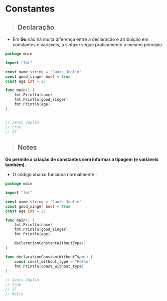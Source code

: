 # Constantes

> ## Declaração 


- Em **Go** não há muita diferença entre a declaração e atribuição em constantes e variáveis, a sintaxe segue
praticamente o mesmo principio 


```go
package main

import "fmt"

const name string = "Janis Joplin"
const good_singer bool = true
const age int = 27

func main() {
	fmt.Println(name)
	fmt.Println(good_singer)
	fmt.Println(age)
}


// Janis Joplin
// true
// 27
```


> ## Notes

 **Go permite a criação de constantes  sem informar a tipagem (e variáveis também).** 

- O código abaixo funciona normalmente :


```go 
package main

import "fmt"

const name string = "Janis Joplin"
const good_singer bool = true
const age int = 27

func main() {
	fmt.Println(name)
	fmt.Println(good_singer)
	fmt.Println(age)

	declarationConstantWithoutType()
}

func declarationConstantWithoutType() {
	const const_without_type = "Hello"
	fmt.Println(const_without_type)
}

// Janis Joplin
// true
// 27
// Hello
```